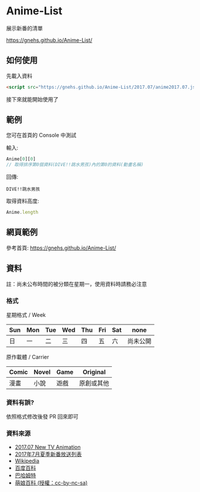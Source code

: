# Anime-List
展示新番的清單

https://gnehs.github.io/Anime-List/

## 如何使用
先載入資料
```html
<script src="https://gnehs.github.io/Anime-List/2017.07/anime2017.07.js"></script>
```
接下來就能開始使用了

## 範例
您可在首頁的 Console 中測試

輸入:
```js
Anime[0][0]
// 取得排序第0個資料(DIVE!!跳水男孩)內的第0的資料(動畫名稱)
```
回傳:
```
DIVE!!跳水男孩
```
取得資料高度:
```js
Anime.length
```
## 網頁範例
參考首頁: https://gnehs.github.io/Anime-List/

## 資料
註：尚未公布時間的被分類在星期一，使用資料時請務必注意
### 格式

星期格式 / Week

| Sun | Mon | Tue | Wed | Thu | Fri | Sat | none |
| --- | --- | --- | --- | --- | --- | --- | ---- |
|  日 |  一  |  二 |  三 |   四 |  五 |  六 | 尚未公開 |

原作載體 / Carrier

| Comic | Novel | Game | Original |
| ----- | ----- | ---- | -------- |
|  漫畫  |  小說 | 遊戲  | 原創或其他 |
### 資料有誤?
依照格式修改後發 PR 回來即可
### 資料來源
- [2017.07 New TV Animation](https://imgur.com/85WkAcz)
- [2017年7月夏季新番放送列表](https://goo.gl/Gr4h6l)
- [Wikipedia](https://zh.wikipedia.org)
- [百度百科](https://baike.baidu.com/)
- [巴哈姆特]( https://www.gamer.com.tw/)
- [萌娘百科 (授權：cc-by-nc-sa)](https://zh.moegirl.org/)

